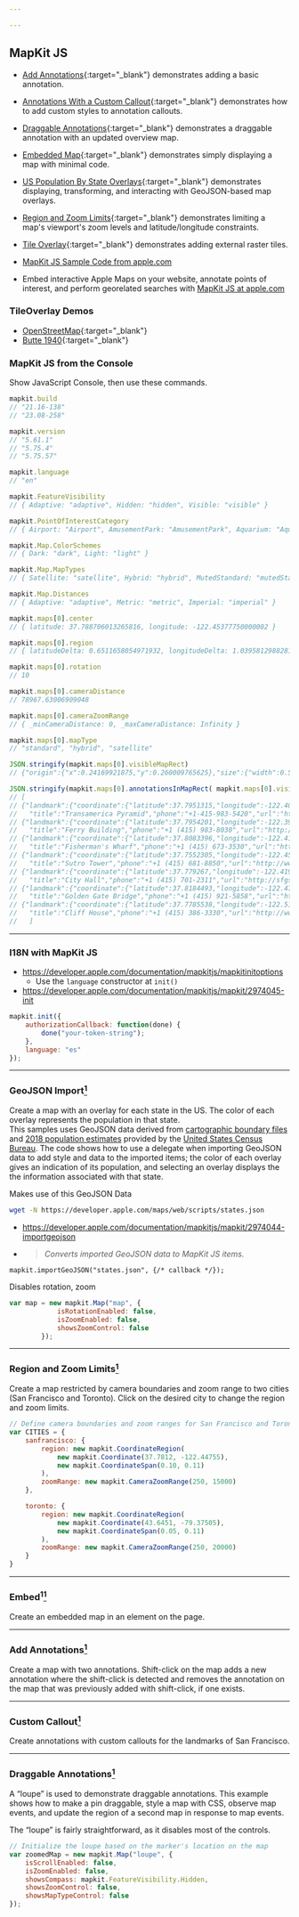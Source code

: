 ```yaml
---

---
```


<!-- 
* https://maps.developer.apple.com/sample-code 
Annotations & Reverse Geocoding
demonstrates adding/removing annotations, using the Reverse Geocoding API to find place data.

Callout Accessory Views
demonstrates displaying additional customized elements within a callout.

Animated Polyline Overlays
demonstrates animating an overlay property in a request animation frame loop. -->

## MapKit JS

* [Add Annotations](/projects/mapkitjs/Add-Annotations.html){:target="_blank"} demonstrates adding a basic annotation.
* [Annotations With a Custom Callout](/projects/mapkitjs/Custom-Callout.html){:target="_blank"} demonstrates how to add custom styles to annotation callouts.
* [Draggable Annotations](/projects/mapkitjs/Draggable-Annotations.html){:target="_blank"} demonstrates a draggable annotation with an updated overview map.
* [Embedded Map](/projects/mapkitjs/Embed.html){:target="_blank"} demonstrates simply displaying a map with minimal code.
* [US Population By State Overlays](/projects/mapkitjs/GeoJSON-Import.html){:target="_blank"} demonstrates displaying, transforming, and interacting with GeoJSON-based map overlays.
* [Region and Zoom Limits](/projects/mapkitjs/Region-and-Zoom-Limits.html){:target="_blank"} demonstrates limiting a map's viewport's zoom levels and latitude/longitude constraints.
* [Tile Overlay](/projects/mapkitjs/Tile-Overlay.html){:target="_blank"} demonstrates adding external raster tiles.

* [MapKit JS Sample Code from apple.com](https://developer.apple.com/forums/thread/704954)
* Embed interactive Apple Maps on your website, annotate points of interest, and perform georelated searches with [MapKit JS at apple.com](https://developer.apple.com/documentation/MapKitJS)

### TileOverlay Demos

* [OpenStreetMap](/projects/mapkitjs/minimal){:target="_blank"}
* [Butte 1940](/projects/mapkitjs/butte){:target="_blank"}
<!-- * [Boston 1995](/projects/mapkitjs/boston1995){:target="_blank"} -->

### MapKit JS from the Console

Show JavaScript Console, then use these commands.

```javascript
mapkit.build
// "21.16-138"
// "23.08-258"

mapkit.version
// "5.61.1"
// "5.75.4"
// "5.75.57"

mapkit.language
// "en"

mapkit.FeatureVisibility
// { Adaptive: "adaptive", Hidden: "hidden", Visible: "visible" }

mapkit.PointOfInterestCategory
// { Airport: "Airport", AmusementPark: "AmusementPark", Aquarium: "Aquarium", ATM: "ATM", Bakery: "Bakery", Bank: "Bank", Beach: "Beach", Brewery: "Brewery", Cafe: "Cafe", Campground: "Campground", … }

mapkit.Map.ColorSchemes
// { Dark: "dark", Light: "light" }

mapkit.Map.MapTypes
// { Satellite: "satellite", Hybrid: "hybrid", MutedStandard: "mutedStandard", Standard: "standard" }

mapkit.Map.Distances
// { Adaptive: "adaptive", Metric: "metric", Imperial: "imperial" }

mapkit.maps[0].center
// { latitude: 37.788706013265816, longitude: -122.45377750000002 }

mapkit.maps[0].region
// { latitudeDelta: 0.6511658054971932, longitudeDelta: 1.039581298828125 }

mapkit.maps[0].rotation
// 10

mapkit.maps[0].cameraDistance
// 78967.63006909048

mapkit.maps[0].cameraZoomRange
// { _minCameraDistance: 0, _maxCameraDistance: Infinity }

mapkit.maps[0].mapType
// "standard", "hybrid", "satellite"

JSON.stringify(mapkit.maps[0].visibleMapRect)
// {"origin":{"x":0.24169921875,"y":0.260009765625},"size":{"width":0.5166015625,"height":0.47998046875}}

JSON.stringify(mapkit.maps[0].annotationsInMapRect( mapkit.maps[0].visibleMapRect ))
// [
// {"landmark":{"coordinate":{"latitude":37.7951315,"longitude":-122.402986},
//   "title":"Transamerica Pyramid","phone":"+1-415-983-5420","url":"http://www.transamericapyramidcenter.com/"}},
// {"landmark":{"coordinate":{"latitude":37.7954201,"longitude":-122.39352},
//   "title":"Ferry Building","phone":"+1 (415) 983-8030","url":"http://www.ferrybuildingmarketplace.com"}},
// {"landmark":{"coordinate":{"latitude":37.8083396,"longitude":-122.415727},
//   "title":"Fisherman's Wharf","phone":"+1 (415) 673-3530","url":"http://visitfishermanswharf.com"}},
// {"landmark":{"coordinate":{"latitude":37.7552305,"longitude":-122.452624},
//   "title":"Sutro Tower","phone":"+1 (415) 681-8850","url":"http://www.sutrotower.com"}},
// {"landmark":{"coordinate":{"latitude":37.779267,"longitude":-122.419269},
//   "title":"City Hall","phone":"+1 (415) 701-2311","url":"http://sfgsa.org/index.aspx?page=1085"}},
// {"landmark":{"coordinate":{"latitude":37.8184493,"longitude":-122.478409},
//   "title":"Golden Gate Bridge","phone":"+1 (415) 921-5858","url":"http://www.goldengatebridge.org"}},
// {"landmark":{"coordinate":{"latitude":37.7785538,"longitude":-122.514035},
//   "title":"Cliff House","phone":"+1 (415) 386-3330","url":"http://www.cliffhouse.com/"}}
//   ]
```

---

### I18N with MapKit JS

* https://developer.apple.com/documentation/mapkitjs/mapkitinitoptions
  * Use the `language` constructor at `init()`
* https://developer.apple.com/documentation/mapkitjs/mapkit/2974045-init

```javascript
mapkit.init({
    authorizationCallback: function(done) {
        done("your-token-string");
    },
    language: "es"
});
```

---

### GeoJSON Import[<sup>1</sup>][1]

<p>Create a map with an overlay for each state in the US. The color of each overlay represents the population in that state.
<br>
This samples uses GeoJSON data derived from <a href="https://www.census.gov/geographies/mapping-files/time-series/geo/carto-boundary-file.html" target="_blank">cartographic boundary files</a> and <a href="https://factfinder.census.gov/faces/tableservices/jsf/pages/productview.xhtml?src=bkmk#" target="_blank">2018 population estimates</a> provided by the <a href="https://www.census.gov/" target="_blank">United States Census Bureau</a>. The code shows how to use a delegate when importing GeoJSON data to add style and data to the imported items; the color of each overlay gives an indication of its population, and selecting an overlay displays the the information associated with that state.</p>

Makes use of this GeoJSON Data

```bash
wget -N https://developer.apple.com/maps/web/scripts/states.json
```

* https://developer.apple.com/documentation/mapkitjs/mapkit/2974044-importgeojson
* > *Converts imported GeoJSON data to MapKit JS items.*

```
mapkit.importGeoJSON("states.json", {/* callback */});
```

Disables rotation, zoom

```javascript
var map = new mapkit.Map("map", {
            isRotationEnabled: false,
            isZoomEnabled: false,
            showsZoomControl: false
        });
```

---

### Region and Zoom Limits[<sup>1</sup>][1]

Create a map restricted by camera boundaries and zoom range to two cities (San Francisco and Toronto). Click on the desired city to change the region and zoom limits.

```javascript
// Define camera boundaries and zoom ranges for San Francisco and Toronto.
var CITIES = {
    sanfrancisco: {
        region: new mapkit.CoordinateRegion(
            new mapkit.Coordinate(37.7812, -122.44755),
            new mapkit.CoordinateSpan(0.10, 0.11)
        ),
        zoomRange: new mapkit.CameraZoomRange(250, 15000)
    },

    toronto: {
        region: new mapkit.CoordinateRegion(
            new mapkit.Coordinate(43.6451, -79.37505),
            new mapkit.CoordinateSpan(0.05, 0.11)
        ),
        zoomRange: new mapkit.CameraZoomRange(250, 20000)
    }
}
```

---

### Embed<sup>1</sup>[<sup>1</sup>][1]

Create an embedded map in an element on the page.

---

### Add Annotations[<sup>1</sup>][1]

Create a map with two annotations. Shift-click on the map adds a new annotation where the shift-click is detected and removes the annotation on the map that was previously added with shift-click, if one exists.

---

### Custom Callout[<sup>1</sup>][1]

Create annotations with custom callouts for the landmarks of San Francisco.


---

### Draggable Annotations[<sup>1</sup>][1]

A “loupe” is used to demonstrate draggable annotations. This example shows how to make a pin draggable, style a map with CSS, observe map events, and update the region of a second map in response to map events.

The “loupe” is fairly straightforward, as it disables most of the controls.

```javascript
// Initialize the loupe based on the marker's location on the map
var zoomedMap = new mapkit.Map("loupe", {
    isScrollEnabled: false,
    isZoomEnabled: false,
    showsCompass: mapkit.FeatureVisibility.Hidden,
    showsZoomControl: false,
    showsMapTypeControl: false
});
```


[1]: https://developer.apple.com/maps/web
